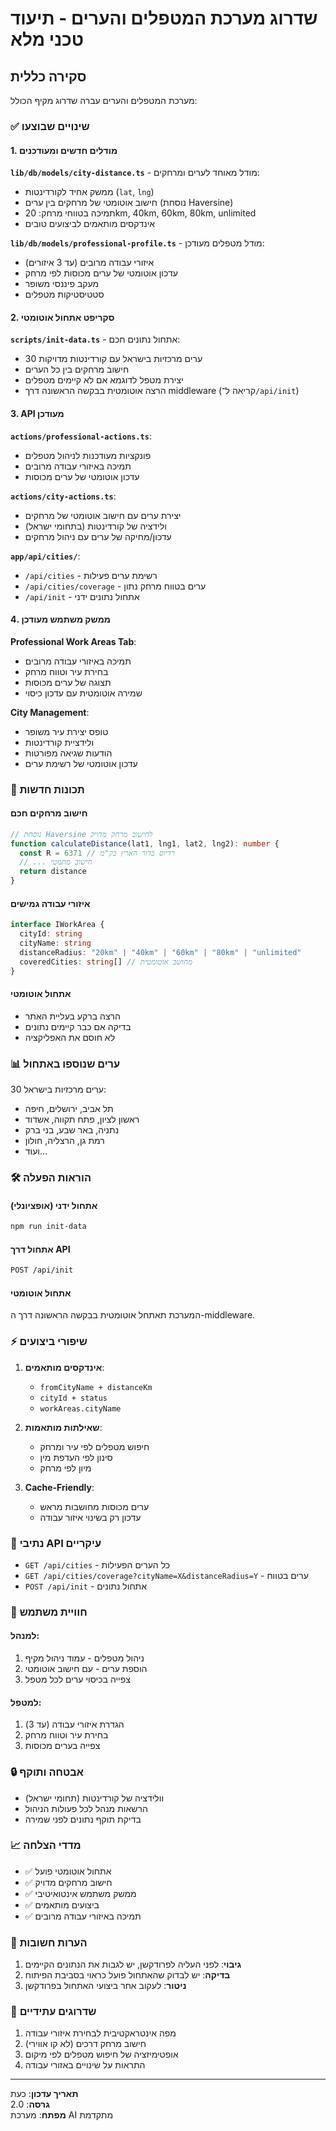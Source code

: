# שדרוג מערכת המטפלים והערים - תיעוד טכני מלא

## סקירה כללית

מערכת המטפלים והערים עברה שדרוג מקיף הכולל:

### ✅ שינויים שבוצעו

#### 1. מודלים חדשים ומעודכנים

**`lib/db/models/city-distance.ts`** - מודל מאוחד לערים ומרחקים:
- ממשק אחיד לקורדינטות (`lat`, `lng`)
- חישוב אוטומטי של מרחקים בין ערים (נוסחת Haversine)
- תמיכה בטווחי מרחק: 20km, 40km, 60km, 80km, unlimited
- אינדקסים מותאמים לביצועים טובים

**`lib/db/models/professional-profile.ts`** - מודל מטפלים מעודכן:
- איזורי עבודה מרובים (עד 3 איזורים)
- עדכון אוטומטי של ערים מכוסות לפי מרחק
- מעקב פיננסי משופר
- סטטיסטיקות מטפלים

#### 2. סקריפט אתחול אוטומטי

**`scripts/init-data.ts`** - אתחול נתונים חכם:
- 30 ערים מרכזיות בישראל עם קורדינטות מדויקות
- חישוב מרחקים בין כל הערים
- יצירת מטפל לדוגמא אם לא קיימים מטפלים
 - הרצה אוטומטית בבקשה הראשונה דרך middleware (קריאה ל־`/api/init`)

#### 3. API מעודכן

**`actions/professional-actions.ts`**:
- פונקציות מעודכנות לניהול מטפלים
- תמיכה באיזורי עבודה מרובים
- עדכון אוטומטי של ערים מכוסות

**`actions/city-actions.ts`**:
- יצירת ערים עם חישוב אוטומטי של מרחקים
- ולידציה של קורדינטות (בתחומי ישראל)
- עדכון/מחיקה של ערים עם ניהול מרחקים

**`app/api/cities/`**:
- `/api/cities` - רשימת ערים פעילות
- `/api/cities/coverage` - ערים בטווח מרחק נתון
- `/api/init` - אתחול נתונים ידני

#### 4. ממשק משתמש מעודכן

**Professional Work Areas Tab**:
- תמיכה באיזורי עבודה מרובים
- בחירת עיר וטווח מרחק
- תצוגה של ערים מכוסות
- שמירה אוטומטית עם עדכון כיסוי

**City Management**:
- טופס יצירת עיר משופר
- ולידציית קורדינטות
- הודעות שגיאה מפורטות
- עדכון אוטומטי של רשימת ערים

### 🚀 תכונות חדשות

#### חישוב מרחקים חכם
```typescript
// נוסחת Haversine לחישוב מרחק מדויק
function calculateDistance(lat1, lng1, lat2, lng2): number {
  const R = 6371 // רדיוס כדור הארץ בק"מ
  // ... חישוב מתמטי
  return distance
}
```

#### איזורי עבודה גמישים
```typescript
interface IWorkArea {
  cityId: string
  cityName: string
  distanceRadius: "20km" | "40km" | "60km" | "80km" | "unlimited"
  coveredCities: string[] // מחושב אוטומטית
}
```

#### אתחול אוטומטי
- הרצה ברקע בעליית האתר
- בדיקה אם כבר קיימים נתונים
- לא חוסם את האפליקציה

### 📊 ערים שנוספו באתחול

30 ערים מרכזיות בישראל:
- תל אביב, ירושלים, חיפה
- ראשון לציון, פתח תקווה, אשדוד
- נתניה, באר שבע, בני ברק
- רמת גן, הרצליה, חולון
- ועוד...

### 🛠 הוראות הפעלה

#### אתחול ידני (אופציונלי)
```bash
npm run init-data
```

#### אתחול דרך API
```bash
POST /api/init
```

#### אתחול אוטומטי
המערכת תאתחל אוטומטית בבקשה הראשונה דרך ה-middleware.

### ⚡ שיפורי ביצועים

1. **אינדקסים מותאמים**:
   - `fromCityName + distanceKm`
   - `cityId + status`
   - `workAreas.cityName`

2. **שאילתות מותאמות**:
   - חיפוש מטפלים לפי עיר ומרחק
   - סינון לפי העדפת מין
   - מיון לפי מרחק

3. **Cache-Friendly**:
   - ערים מכוסות מחושבות מראש
   - עדכון רק בשינוי איזור עבודה

### 🔧 נתיבי API עיקריים

- `GET /api/cities` - כל הערים הפעילות
- `GET /api/cities/coverage?cityName=X&distanceRadius=Y` - ערים בטווח
- `POST /api/init` - אתחול נתונים

### 📱 חוויית משתמש

#### למנהל:
1. ניהול מטפלים - עמוד ניהול מקיף
2. הוספת ערים - עם חישוב אוטומטי
3. צפייה בכיסוי ערים לכל מטפל

#### למטפל:
1. הגדרת איזורי עבודה (עד 3)
2. בחירת עיר וטווח מרחק
3. צפייה בערים מכוסות

### 🔒 אבטחה ותוקף

- וולידציה של קורדינטות (תחומי ישראל)
- הרשאות מנהל לכל פעולות הניהול
- בדיקת תוקף נתונים לפני שמירה

### 📈 מדדי הצלחה

- ✅ אתחול אוטומטי פועל
- ✅ חישוב מרחקים מדויק
- ✅ ממשק משתמש אינטואיטיבי
- ✅ ביצועים מותאמים
- ✅ תמיכה באיזורי עבודה מרובים

### 🚨 הערות חשובות

1. **גיבוי**: לפני העליה לפרודקשן, יש לגבות את הנתונים הקיימים
2. **בדיקה**: יש לבדוק שהאתחול פועל כראוי בסביבת הפיתוח
3. **ניטור**: לעקוב אחר ביצועי האתחול בפרודקשן

### 🔄 שדרוגים עתידיים

1. מפה אינטראקטיבית לבחירת איזורי עבודה
2. חישוב מרחק דרכים (לא קו אווירי)
3. אופטימיזציה של חיפוש מטפלים לפי מיקום
4. התראות על שינויים באזורי עבודה

---

**תאריך עדכון**: כעת  
**גרסה**: 2.0  
**מפתח**: מערכת AI מתקדמת 
